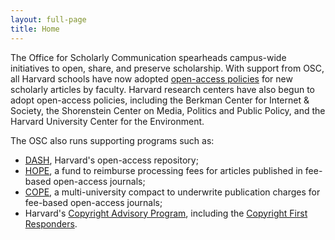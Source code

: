 ```yaml
---
layout: full-page
title: Home
---
```


The Office for Scholarly Communication spearheads campus-wide initiatives to open, share, and preserve scholarship. With support from OSC, all Harvard schools have now adopted [open-access policies]({{site.baseurl}}/policies/) for new scholarly articles by faculty. Harvard research centers have also begun to adopt open-access policies, including the Berkman Center for Internet & Society, the Shorenstein Center on Media, Politics and Public Policy, and the Harvard University Center for the Environment.

The OSC also runs supporting programs such as:

- [DASH](http://dash.harvard.edu/), Harvard's open-access repository;
- [HOPE]({{site.baseurl}}/programs/hope/), a fund to reimburse processing fees for articles published in fee-based open-access journals;
- [COPE](http://www.oacompact.org/), a multi-university compact to underwrite publication charges for fee-based open-access journals;
- Harvard's [Copyright Advisory Program](http://copyright.lib.harvard.edu/), including the [Copyright First Responders]({{site.baseurl}}/programs/copyright/first-responders/).
